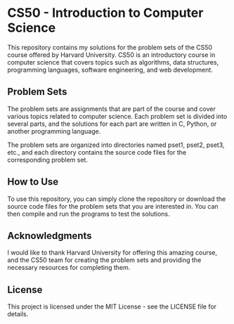 # CS50 - Introduction to Computer Science
This repository contains my solutions for the problem sets of the CS50 course offered by Harvard University. CS50 is an introductory course in computer science that covers topics such as algorithms, data structures, programming languages, software engineering, and web development.

## Problem Sets
The problem sets are assignments that are part of the course and cover various topics related to computer science. Each problem set is divided into several parts, and the solutions for each part are written in C, Python, or another programming language.

The problem sets are organized into directories named pset1, pset2, pset3, etc., and each directory contains the source code files for the corresponding problem set.

## How to Use
To use this repository, you can simply clone the repository or download the source code files for the problem sets that you are interested in. You can then compile and run the programs to test the solutions.

## Acknowledgments
I would like to thank Harvard University for offering this amazing course, and the CS50 team for creating the problem sets and providing the necessary resources for completing them.

## License
This project is licensed under the MIT License - see the LICENSE file for details.


